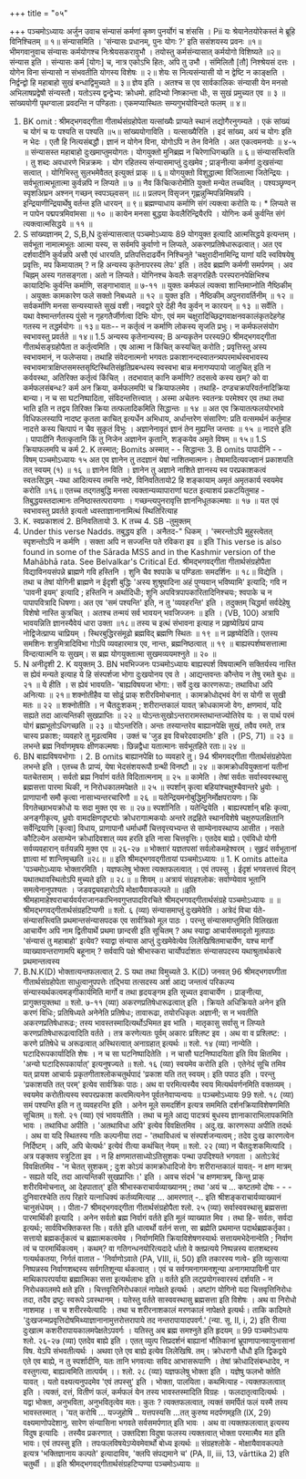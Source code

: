 +++
title = "०५"

+++
पञ्चमोऽध्यायः अर्जुन उवाच 
संन्यासं कर्मणां कृष्ण पुनर्योगं च शंससि । Pii यः श्रेयानेतयोरेकस्तं मे ब्रूहि विनिश्चितम् ॥ १॥ 
संन्यासमिति । 'संन्यासः प्रधानम्, पुनः योगः ?' इति ससंशयस्य प्रवनः ॥१॥ 
भीमगवानुवाच 
संन्यासः कर्मयोगश्च निःश्रेयसकरावुभौ । तयोस्तु कर्मसंन्यासात् कर्मयोगो विशिष्यते ॥२॥ 
संन्यास इति । संन्यासः कर्म [योगः] च, नात्र एकोऽभि हितः, अपि तु उभौ । संमिलितौ [तौ] निश्श्रेयसं दत्तः । योगेन विना संन्यासो न संभवतीति योगस्य विशेषः ॥ २॥ 
शेयः स नित्यसंन्यासी यो न द्वेष्टि न काङ्क्षति । निर्द्वन्द्वो हि महाबाहो सुखं बन्धाद्विमुच्यते ॥ ३॥ 
ज्ञेय इति । अतश्च स एव सार्वकालिकः संन्यासी येन मनसो अभिलाषप्रद्वेषौ संन्यस्तौ। यतोऽस्य द्वन्द्वेभ्य: क्रोधमो. हादिभ्यो निष्क्रान्ता धीः, स सुखं प्रमुच्यत एव ॥ ३ ॥ 
सांख्ययोगी पृथग्वाला प्रवदन्ति न पण्डिताः। एकमप्यास्थितः सम्यगुभयोविन्दते फलम् ॥ ४॥ 
1. BK omit : 
श्रीमद्भगवद्गीता गीतार्थसंग्रहोपेता यत्सांख्यैः प्राप्यते स्थानं तद्योगैरनुगम्यते । एकं सांख्यं च योगं च यः पश्यति स पश्यति ॥५॥ 
सांख्ययोगाविति । यत्साख्यैरिति । इदं सांख्य, अयं च योगः इति न भेदः । एतौ हि नित्यसंबद्धौ। ज्ञानं न योगेन विना, योगोऽपि न तेन विनेति । अत एकत्वमनयोः ॥ ४-५ ॥ 
संन्यासस्त महाबाहो दुःखमाप्तुमयोगतः। योगयुक्तो मुनिब्रह्म न चिरेणाधिगच्छति ॥ ६॥ 
संन्यासस्त्विति । तु शब्दः अवधारणे भिन्नक्रमः । योग रहितस्य संन्यासमाप्तुं दुःखमेव ; प्राङ्नीत्या कर्मणां दुःखसंन्या सत्वात् । योगिभिस्तु सुलभमेवैतत् इत्युक्तं प्राक् ॥ ६॥ 
योगयुक्तो विशुद्धात्मा विजितात्मा जितेन्द्रियः । सर्वभूतात्मभूतात्मा कुर्वन्नपि न लिप्यते ॥ ७ ॥ नैव किंचित्करोमीति युक्तो मन्येत तच्चवित् । पश्यञ्छृण्वन् स्पृशअिघ्रन अश्नन् गच्छन् स्वपञ्छ्वसन् ॥८॥ प्रलपन् विसृजन् गृह्णन्नुन्मिपन्निमिषन्नपि । इन्द्रियाणीन्द्रियार्थेषु वर्तन्त इति धारयन् ॥ ९॥ ब्रह्मण्याधाय कर्माणि संगं त्यक्त्वा करोति यः। \* लिप्यते स न पापेन पद्मपत्रमिवांमसा ॥ १० ॥ कायेन मनसा बुद्धया केवलैरिन्द्रियैरपि । योगिनः कर्म कुर्वन्ति संगं त्यक्त्वात्मसिद्धये ॥ ११ ॥ 
2. S सांख्यज्ञानम् 2, S,B,N दुःसंन्यासत्वात् 
पञ्चमोऽध्यायः 
89 
योगयुक्त इत्यादि आत्मसिद्धये इत्यन्तम् । सर्वभूता नामात्मभूतः आत्मा यस्य, स सर्वमपि कुर्वाणो न लिप्यते, अकरणप्रतिषेधारूढत्वात्। अत एव दर्शवादीनि कुर्वन्नपि असौ एवं धारयति, प्रतिपत्तिदाढर्येन निश्चिनुते 'चक्षुरादीनामिन्द्रि याणां यदि स्वविषयेषु प्रवृत्तिः, मप किमायातम् ? न हि अन्यस्य कृतेनापरस्य लेपः' इति । तदेव ब्रह्मणि कर्मणी समर्पणम् । अव चिह्नम् अस्य गतसङ्गता। अतो न लिप्यते। योगिनश्च केवलैः सङ्गरहितैः परस्परानपेक्षिभिश्च कायादिभिः कुर्वन्ति कर्माणि, सङ्गाभावात् ॥ ७-११ ॥ 
युक्तः कर्मफलं त्यक्त्वा शान्तिमाप्नोति नैष्ठिकीम् । 
अयुक्तः कामकारेण फले सक्तो निबध्यते ॥ १२ ॥ युक्त इति । नैष्ठिकीम् अपुनरावर्तिनीम् ॥ १२ ॥ 
सर्वकर्माणि मनसा सन्यस्यास्ते सुखं वशी। नवद्वारे पुरे देही नैव कुर्वन् न कारयन् ॥ १३ ॥ 
सर्वेति । यथा वेश्मान्तर्गतस्य पुंसो न गृहगतैर्जीर्णत्वा दिभिः योगः, एवं मम चक्षुरादिच्छिद्रगवाक्षनवकालंकृतदेहगेह गतस्य न तद्धर्मयोगः ॥ १३॥ 
यतः-- 
न कर्तृत्वं न कर्माणि लोकस्य सृजति प्रभुः। न कर्मफलसंयोग स्वभावस्तु प्रवर्तते ॥ १४॥ 
1.5 अन्यस्य कृतेनान्यस्य; B अन्यकृतेन परस्य90 श्रीमद्भगवद्गीता गीतार्थसङ्ग्रहोपैता 
त कर्तृत्वमिति । एष आत्मा न किंचित् कस्यचित् करोति ; प्रवृत्तिस्तु अस्य स्वभावमानं, न फलेप्सया। तथाहि संवेदनात्मनो भगवतः प्रकाशानन्दस्वातन्त्र्यपरमार्थस्वभावस्य स्वभावमात्राक्षिप्तसमस्तसृष्टिस्थितिसंहृतिप्रबन्धस्य स्वस्वभा बान्न मनागप्यपायो जातुचित् इति न कर्ववस्था, अतिरिक्त कर्तृत्वं किंचित् । तदभावात् कानि कर्माणि? तदसत्वे कस्य 
खम्? को वा कर्मफलसंबन्धः? कर्म अन क्रिया, कर्मफलमपि! च क्रियाफलमेव । तथाहि- दण्डचक्रपरिवर्तनादिक्रिया बान्या। न च सा घटनिष्पादिता, संविदन्तत्तित्त्वात् । अस्मा अचेतनः स्वतन्त्रः परमेश्वर एव तथा तथा भाति इति न तद्वय तिरिक्त क्रिया तत्फलादिकमिति सिद्धान्तः ॥ १४ ॥ 
अत एव क्रियातत्फलयोरभावे विधिफलस्यापि नादष्ट कृतता काचित् इत्यर्धेन अभिधाय, अर्धान्तरेण संसारिण: प्रति वत्समर्थनं कर्तुमाह 
नादत्ते कस्य चित्पापं न चैव सुकृतं विभुः । अज्ञानेनावृतं ज्ञानं तेन मुह्यन्ति जन्तवः ॥ १५ ॥ 
नादत्ते इति । पापादीनि नैतत्कृतानि किं तु निजेन अज्ञानेन कृतानि, शङ्कयेव अमृते विषम् ॥ १५॥ 
1.S क्रियाफलमपि च कर्म 2. K तस्मात्; Bomits अस्मात् - - सिद्धान्तः 3. B omits पापादीनि - - विषम् 
पञ्चमोऽध्यायः 
१५ अत एव 
ज्ञानेन तु तदज्ञानं येषां नाशितमात्मनः। तेषामादित्यवज्ज्ञानं प्रकाशयति तत् स्वयम् (१) ॥ १६ ॥ 
ज्ञानेन विति । ज्ञानेन तु अज्ञाने नाशिते ज्ञानस्य स्व परप्रकाशकत्वं स्वतःसिद्धम् -यथा आदित्यस्य तमसि नष्टे, विनिवतितायो2 हि शङ्कायाम् अमृतं अमृतकार्य स्वयमेव करोति ॥१६॥ 
एतच्च तद्गतबुद्धि मनसा त्यक्तान्यव्यापाराणां घटत इत्याशयं प्रकटयितुमाह - 
तिबुद्धयस्तदात्मानः तनिष्ठास्तत्परायणाः । गच्छन्त्यपुनरावृत्ति ज्ञाननिधूतकल्मषाः ॥ १७ ॥ 
यत एवं स्वभावस्तु प्रवर्तते इत्यतो ध्वस्ताज्ञानानामित्थं स्थितिरित्याह 
3. K. स्वप्रकाशत्वं 2. Bनिवतितायो 3. K तच्च 4. SB -तुमुक्तम् 
4. Under this verse Nadds. तबुद्धय इति । अनैतद-" धिकम् । 
'स्मरन्तोऽपि मुहुस्त्वेतत् स्पृशन्तोऽपि न कर्मणि । 
सक्ता अपि न सज्जन्ति पते रविकरा इव ॥ इति 
This verse is also found in some of the Sārada MSS and in the Kashmir version of the Mahābhā 
rata. See Belvalkar's Critical Ed. 
श्रीमद्भगवद्गीता गीतार्थसंग्रहोपैता विद्याविनयसंपन्ने ब्राह्मणे गवि हस्तिनि । 
शुनि चैव श्वपाके च पण्डिताः समदर्शिनः ॥ १८॥ 
विद्येति । तथा च तेषां योगिनी ब्राह्मणे न ईदृशी बुद्धिः 'अस्य शुश्रूषादिना अहं पुण्यवान् भविष्यामि' इत्यादि; गवि न 'पावनी इयम्' इत्यादि ; हस्तिनि न अर्थादिधीः; शुनि अपवित्रपापकारितादिनिश्चयः; श्वपाके च न पापापवित्रादि धिषणा। अत एव 'समं पश्यन्ति' इति, न तु 'व्यवहरन्ति' इति । तदुक्तम् 
चिद्धर्मा सर्वदेहेषु विशेषो नास्ति कुत्रचित् । 
अतश्च तन्मयं सर्व भावयन् भवजिज्जनः ॥ इति । 
(VB, 100) अत्रापि भावयन्निति ज्ञानस्यैवेयं धारा उक्ता ॥१८॥ 
तस्य च इत्थं संभावना इत्याह 
न प्रहृष्येत्प्रियं प्राप्य नोद्विजेत्प्राप्य चाप्रियम् । स्थिरबुद्धिरसंमूढो ब्रह्मविद् ब्रह्मणि स्थितः ॥ १९ ॥ 
न प्रहृष्येदिति। एतस्य समशिनः शत्रुमित्रादिविभा गोऽपि व्यवहारमात्र एव, नान्तः, ब्रह्मनिष्ठत्वात् ॥ १९ ॥ 
बाह्यस्पर्शष्वसत्तात्मा विन्दत्यात्मनि यः सुखम्। स ब्रह्म योगयुक्तात्मा सुखमव्ययमश्नुते ॥ २० ॥ 
5. N अनीदृशी 2. K ययुक्तम् 3. BN भवभिज्जनः 
पञ्चमोऽध्यायः बाह्यस्पर्श विषयात्मनि सक्तिर्यस्य नास्ति स ह्येवं मन्यते इत्याह 
ये हि संस्पर्शजा भोगा दुःखयोनय एव ते । आद्यन्तवन्तः कौन्तेय न तेषु रमते बुधः ॥ २१ ॥ 
ये हीति । स ह्येवं भावयति- 'बाह्यविषयजा भोगा:। सर्वे दुःख कारणरूपाः; तथाविधा अपि अनित्याः ॥ २१॥ 
शक्नोतीहैव या सोढुं प्राक् शरीरविमोचनात् । कामक्रोधोद्भवं वेगं स योगी स सुखी मतः ॥ २२ ॥ 
शक्नोतीति । न चैतदुःशकम् ; शरीरान्तकालं यावत् क्रोधकामजो वेगः, क्षणमावं, यदि सह्यते तदा आत्यन्तिकी सुखप्राप्तिः ॥ २२ ॥ 
योऽन्तःसुखोऽन्तरारामस्तथान्तज्योतिरेव यः । स पार्थ परमं योगं ब्रह्मभूतोऽधिगच्छति ॥ २३ ॥ 
योऽन्तरिति। अन्तः तस्यान्तरेव बाह्यानपेक्षि सुखं, तवैव रमते, तत्र चास्य प्रकाशः; व्यवहारे तु मूढत्वमिव । उक्तं च 
'जुड इव विचरेदवादमतिः' इति । (PS, 71) ॥ २३ ॥ लभन्ते ब्रह्म निर्वाणमृषयः क्षीणकल्मषाः। छिन्नद्वैधा यतात्मानः सर्वभूतहिते रताः॥ २४ ॥ 
6. BN बाह्यविषयभोगाः । 2. B omits बाह्यानपेक्षि to व्यवहारे तु। 
94 
श्रीमगवद्गीता गीतार्थसंग्रहोपेता लभन्ते इति । एतच्च तैः प्राप्यं, येषा भेदसंशयरूपौ ग्रन्थी विनष्टौ ॥ २४ ॥ 
कामक्रोधवियुक्तानां यतीनां यतचेतसाम् । सर्वतो ब्रह्म निर्वाणं वर्तते विदितात्मनाम् ॥ २५ ॥ 
कामेति । तेषां सर्वतः सर्वास्ववस्थासु ब्रह्मसत्ता पारमा थिकी, न निरोधकालमपेक्षते ॥ २५ ॥ 
स्पर्शान् कृत्वा बहियांश्चक्षुश्चैवान्तरे ध्रुवोः । प्राणापानौ समौ कृत्वा नासाभ्यन्तरचारिणौ ॥ २६ ॥ 
यतेन्द्रियमनोबुद्धिमुनिर्मोक्षपरायणः। कि विगतेच्छाभयक्रोधो यः सदा मुक्त एव सः ॥ २७॥ 
स्पर्शानिति । यतेन्द्रियेति । बाह्यस्पर्शान् बहिः कृत्वा, अनङ्गीकृत्य, ध्रुवोः वामदक्षिणदृष्ट्योः क्रोधरागात्मकयोः अन्तरे तद्रहिते स्थानविशेषे चक्षुरुपलक्षितानि सर्वेन्द्रियाणि [कृत्वा] विधाय, प्राणापानौ धर्माधमौं चित्तवृत्त्यभ्यन्त से साम्येनावस्थाप्य आसीत । नसते कौटिल्येन असाम्येन क्रोधादिवशात् व्यव हरति इति नासा चित्तवृत्तिः। एतदेव बाह्ये। एवंविधो योगी सर्वव्यवहारान् वर्तयन्नपि मुक्त एव ॥ २६-२७ ॥ 
भोक्तारं यज्ञतपसां सर्वलोकमहेश्वरम् । सुहृदं सर्वभूतानां ज्ञात्वा मां शान्तिमृच्छति ॥२८॥ 
॥ इति श्रीमद्भगवद्गीतायां पञ्चमोऽध्यायः ॥ 1. K omits atteita 
'पञ्चमोऽध्यायः 
भोक्तारमिति । यज्ञफलेषु भोक्ता त्यक्तफलत्वात् । एवं तपस्सु । ईदृशं भगवत्तत्त्वं विदन् यथातथावस्थितोऽपि मुच्यते इति ॥ २८॥ 
॥ शिवम् ॥ अत्रायं संग्रहश्लोक: सर्वाण्येवाव भूतानि समत्वेनानुपश्यतः । 
जडवद्व्यवहारोऽपि मोक्षायैवावकल्पते ॥ ॥इति श्रीमहामाहेश्वराचार्यवर्यराजानकाभिनवगुप्तपादविरचिते 
श्रीमद्भगवद्गीतार्थसंग्रहे पञ्चमोऽध्यायः ॥ 
॥ श्रीमद्भगवद्गीतार्थसंग्रहटिप्पणी ॥ श्लो. ६ (व्या) संन्यासमाप्तुं दुःखमेवेति । अत्रेदं विचा र्यते- संन्यासस्त्विति प्रथमान्तसंन्यासपदक एव सार्वत्रिको मूल पाठः । परन्तु संन्यासमाप्तुमिति विलिखता आचार्येण अपि नाम द्वितीयार्थे प्रथमा छान्दसी इति सूचितम् ? अथ स्याद्वा आचार्यसमादृतो मूलपाठः 'संन्यासं तु महाबाहो' इत्येव? स्याद्वा संन्यास आप्तुं दुःखमेवेत्येव लिलेखिषितमाचार्येण, यश्च मार्गों व्याख्यावन्तराणामपि बहूनाम् ? सर्ववापि पक्षे श्रीभास्करा चार्योपर्दाशतः संन्यासपदस्य यथाश्रुतार्थकत्वे प्रथमान्तत्वस्य 
7. B.N.K(D) भोक्तात्यन्तफलत्वात् 2. S यथा तथा विमुच्यते 3. K(D) जनवत् 
96 
श्रीमद्भगवघ्गीता गीतार्थसंग्रहोपेता साधुत्वानुपपत्तेः तद्भिया तत्सदस्य अर्श आद्य जन्तत्वं परिकल्प्य संन्यास्यर्थकत्वमङ्गीकार्यमिति मार्गो व तथा हृदयङ्गम इति सूच्यत इवाचार्येण । 
प्राङ्नीत्या, प्रागुक्तयुक्तथा ॥ 
श्लो. ७-११ (व्या) अकरणप्रतिषेधारूढत्वात् इति । क्रियते अधिक्रियते अनेन इति करणं विधिः; प्रतिषिध्यते अनेनेति प्रतिषेधः; तावारूढा, तयोरधिकृतः अज्ञानी; स न भवतीति अकरणप्रतिषेधारूढः; तस्य भावस्तस्मादित्यर्थोऽभिमत इव भाति । मातृकासु सर्वासु न लिप्यते करणप्रतिषेधारूढत्वादिति वर्तते । तत्र करणेत्यतः पूर्वम् अकारः प्रश्लिष्ट इव । अथ वा व प्रश्लिष्ट: । करणे प्रतिषेधे च अरूढत्वात् अस्थिरत्वात् अनाग्रहात् इत्यर्थः ॥ 
श्लो. १४ (व्या) नान्येति । घटादिरूपकार्यादिति शेषः । न च सा घटनिष्पादितेति । न चासौ घटनिष्पादयिता इति विव क्षितमिव । 'अन्यो घटादिरूपकार्यात्' इत्यनुषज्यते ॥ 
श्लो. १६ (व्या) स्वयमेव करोति इति । एतेनेदं सूचि तमिव यत् प्रायश आचार्यः प्रकृतगीताश्लोकचतुर्थपादं 'प्रकाश यति तत् स्वयम्। इति पपाठ इति । परन्तु 'प्रकाशयति तत् परम्' इत्येव सार्वत्रिकः पाठः। अथ वा परमित्यस्यैव स्वय मित्यर्थवर्णनमिति वक्तव्यम् । स्वयमेव करोतीत्यस्य स्वपरप्रकाश कत्वमित्यनेन पूर्वतनेवाप्यन्वयः ॥ 
पञ्चमोऽध्यायः 
99 
श्लो. १८ (व्या) समं पश्यन्ति इति न तु व्यवहरन्ति इति । अनेन मूले समदर्शिन इत्यत्र सममिति दर्शनक्रियाविशेषणमिति सूचितम् ॥ 
श्लो. २१ (व्या) एवं भावयतीति । तथा च मूले आद्य पादत्रयं बुधस्य ज्ञानाकाराभिलापकमिति भावः । तथाविधा अपीति । 'अतथाविधा अपि' इत्येव विवक्षितमिव । अदु.ख. कारणरूपा अपीति तदर्थः । अथ वा यदि स्थितस्य गतिः कल्पनीया तदा - 'तथाविधत्वं च संस्पर्शजन्यत्वम् ; तदेव दुःख कारणत्वेन निर्दिष्टम् । अपि, अपि चेत्यर्थः' इत्येवं रीत्या कथंचित् नेयम् ॥ 
श्लो. २२ (व्या) न चैतदुःशकमित्यादि । अत्र पङ्क्तय स्त्रुटिता इव । न हि क्षणमातसाध्योऽतिसुशकः पन्था उपदिश्यते भगवता । अतोऽत्रेदं विवक्षितमिव - 'न चेतत् सुशकम् ; दुःश कोऽयं कामक्रोधादिजो वेगः शरीरान्तकालं यावत्- न क्षण मात्रम् - सह्यते यदि, तदा आत्यन्तिकी सुखप्राप्तिः।' इति । अवच संदर्भ 
'च क्षणमात्रम्, किन्तु प्राक् शरीरविमोचनात्, आ 
देहपातात्' इति श्रीभास्कराचार्यव्याख्यानम् ; तथा 
'अयं च ... कष्टतमो दोषः - - - दुनिवारश्चेति तत्प रिहारे यत्नाधिक्यं कर्तव्यमित्याह ... आमरणात् -.. इति श्रीशङ्कराचार्यव्याख्यानं चानुसंधेयम् ।। 
पीता-7 
श्रीमद्भगवद्गीता गीतार्थसंग्रहोपैता श्लो. २५ (व्या) सर्वास्ववस्थासु ब्रह्मसत्ता पारमार्थिकी इत्यादि । अनेन सर्वतो ब्रह्म निर्वागं वर्तते इति मूलं व्याख्यात मिव । तथा हि- सर्वतः, सर्वदा इत्यर्थः; सार्वविभक्तिकस्त सिः। वर्तते इति धात्वर्थो वर्तनं सत्ता, सा ब्रह्मेति प्रथमान्त पदार्थब्रह्मकर्तृका। सत्तायो ब्रह्मकर्तृकत्वं च ब्रह्मात्मकत्वमेव । निर्वाणमिति क्रियाविशेषणस्यार्थः सत्तायमभेदेनान्वेति ; निर्वाण त्वं च पारमार्थिकत्वम् । कथम्? वा गतिगन्धनयोरित्यदादे र्धातो वे क्तप्रत्यये निष्पन्नस्य वातशब्दस्य गत्यर्थकतया, निर्गतं वातात - 'निर्वाणोऽवाते (PA, VIII, ii, 50) इति तकारस्य णत्वे- इति व्युत्सत्या निष्पन्नस्य निर्वाणशब्दस्य सर्वगतिशून्या र्थकत्वात् । एवं च सर्वगमनागमनशून्या अनागमापायिनी पार माथिकापरपर्याया ब्रह्मात्मिका सत्ता इत्यर्थलाभः इति ॥ 
वर्तते इति लट्प्रयोगस्वारस्यं दर्शयति - न निरोधकालमपे क्षते इति । चित्तवृत्तिनिरोधकालं नापेक्षते इत्यर्थः । अष्टांग योगिनो यदा चित्तवृत्तिनिरोधः तदा, तदैव द्रष्टुः स्वरूपे ऽवस्थानम् । यतेस्तु वर्तते सास्ववस्थासु ब्रह्मसत्ता इति विशेषः । अथ वा निरोधो नाशमाह । स च शरीरस्येत्यादिः । तथा च शरीरनाशकालं मरणकालं नापेक्षते इत्यर्थः। ताकि कादिमते 'दुःखजन्मप्रवृत्तिदोषमिथ्याज्ञानानामुत्तरोत्तरापाये तद नन्तरापायादपवर्ग.' (न्या. सू. II, i, 2) इति रीत्या दुःखात्म कशरीरापायकालमपेक्षतेऽपवर्गः । यतिस्तु अब ब्रह्म समश्नुते इति हृदयम् ॥ 
99 
पञ्चमोऽधायः श्लो. २६-२७ (व्या) एतदेव बाह्ये इति । एतत् व्युत्प त्तिप्रदर्शनं बाह्यानां भौतिकानां भ्रूपाणापानवायुनासानां विष. येऽपि संभवतीत्यर्थः । अथवा एते एव बाह्ये इत्येव लिलेखिषि. तम्। क्रोधरागौ धौधौ इति द्विकद्वये एते एव बाह्ये, न तु स्पर्शादीनि, यतः तानि भगवत्याः सविद आभासरूपाणि । तेषां क्रोधादिसंबन्धादेव, न वस्तुगत्या, बाह्यत्वमिति तात्पर्यम् ।। 
श्लो. २८ (व्या) यज्ञफलेषु भोक्ता इति । यज्ञेषु फलभो क्तेति यावत् । यतो वक्ष्यत्यनुपदमेव 'एवं तपस्सु' इति । भोक्ता, पालयिता। कथमित्याह - त्यक्तफलत्वात् इति । त्यक्तं, दत्तं, वितीणं फलं, कर्मफलं येन तस्य भावस्तस्मादिति विग्रहः । फलदातृत्वादित्यर्थः । यद्वा भोक्ता, अनुभविता, अनुभवितृत्वेव मतः। कुतः ? त्यक्तफलत्वात्, त्यक्तं समर्पितं फलं यस्मै तस्य भावस्तस्मात् । 'यत् करोषि ... यज्जुहोषि .. यत्तपस्यसि ...तत् कुरुष्व मदर्पणम्इति (IX, 29) वक्ष्यमाणोपदेशानु. सारेण संन्यासिना भगवते सर्वसमर्पणात् इति भावः । अथ वा त्यक्तफलत्वात् इत्यस्य विदुष इत्यादिः । तस्यैव प्रकरणात् । उक्तदिशा विदुषा फलस्य त्यक्तत्वात् भोक्ता परमात्मैव मत इति भावः। 
एवं तपस्सु इति । तपःफलविषयेऽप्येवमेवार्थो बोध्य इत्यर्थः ॥ 
संग्रहश्लोके - मोक्षायैवावकल्पते इत्यत्र 'भक्तिज्ञानाय कल्पते' इत्यादाविव, 'क्लपि संपद्यमाने च' (PA, II, iii, 13, vārttika 2) इति चतुर्थी । 
॥ इति श्रीमद्भगवद्गीतार्थसंग्रहटिप्पण्या पञ्चमोऽध्यायः ॥
